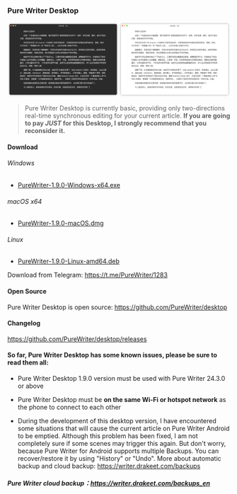 ### Pure Writer Desktop

![Preview](/images/115110118-57bb0e00-9fac-11eb-9270-2d83502405a3.png)

> Pure Writer Desktop is currently basic, providing only two-directions real-time synchronous editing for your current article. **If you are going to pay _JUST_ for this Desktop, I strongly recommend that you reconsider it.**

#### Download

###### Windows

* [PureWriter-1.9.0-Windows-x64.exe](https://github.com/PureWriter/desktop/releases/download/1.9.0/PureWriter-1.9.0-Windows-x64.exe)

###### macOS x64

* [PureWriter-1.9.0-macOS.dmg](https://github.com/PureWriter/desktop/releases/download/1.9.0/PureWriter-1.9.0-macOS.dmg)

###### Linux

* [PureWriter-1.9.0-Linux-amd64.deb](https://github.com/PureWriter/desktop/releases/download/1.9.0/PureWriter-1.9.0-Linux-amd64.deb)

Download from Telegram: https://t.me/PureWriter/1283



#### Open Source

Pure Writer Desktop is open source: https://github.com/PureWriter/desktop

#### Changelog

https://github.com/PureWriter/desktop/releases

#### So far, Pure Writer Desktop has some known issues, please be sure to read them all:

- Pure Writer Desktop 1.9.0 version must be used with Pure Writer 24.3.0 or above

- Pure Writer Desktop must be **on the same Wi-Fi or hotspot network** as the phone to connect to each other

- During the development of this desktop version, I have encountered some situations that will cause the current article on Pure Writer Android to be emptied. Although this problem has been fixed, I am not completely sure if some scenes may trigger this again. But don't worry, because Pure Writer for Android supports multiple Backups. You can recover/restore it by using "History" or "Undo". More about automatic backup and cloud backup: https://writer.drakeet.com/backups

##### Pure Writer cloud backup：https://writer.drakeet.com/backups_en
